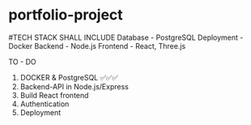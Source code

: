 # portfolio-project

#TECH STACK SHALL INCLUDE
Database - PostgreSQL
Deployment - Docker
Backend - Node.js
Frontend - React, Three.js

TO - DO
1. DOCKER & PostgreSQL ✅✅✅
3. Backend-API in Node.js/Express
4. Build React frontend
5. Authentication
6. Deployment

